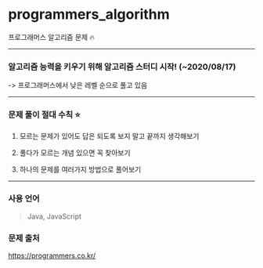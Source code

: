 # programmers_algorithm

프로그래머스 알고리즘 문제 🔥

<hr/>

### 알고리즘 능력을 키우기 위해 알고리즘 스터디 시작! (~2020/08/17)

-> 프로그래머스에서 낮은 레벨 순으로 풀고 있음

 <hr/>
 
### 문제 풀이 절대 수칙 ⭐️
1. 모르는 문제가 있어도 답은 되도록 보지 말고 끝까지 생각해보기

2. 풀다가 모르는 개념 있으면 꼭 찾아보기

3. 하나의 문제를 여러가지 방법으로 풀어보기
<hr/>

### 사용 언어

> Java, JavaScript

### 문제 출처

<https://programmers.co.kr/>
